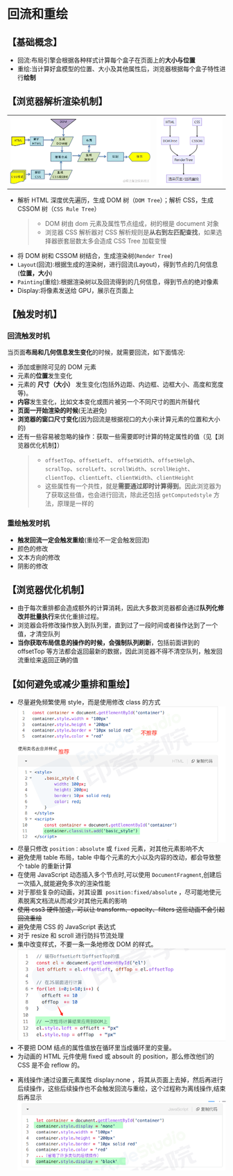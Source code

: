 # 回流和重绘

## 【基础概念】

- 回流:布局引擎会根据各种样式计算每个盒子在页面上的**大小与位置**
- 重绘:当计算好盒模型的位置、大小及其他属性后，浏览器根据每个盒子特性进行**绘制**

## 【浏览器解析渲染机制】

|                                       |                                         |
| ------------------------------------- | --------------------------------------- |
| ![alt text](./img/layoutPainting.png) | ![alt text](./img/layoutPainting-1.png) |

- 解析 HTML 深度优先遍历，生成 DOM 树（`DOM Tree`）；解析 CSS，生成 CSSOM 树（`CSS Rule Tree`）
  > - DOM 树由 dom 元素及属性节点组成，树的根是 document 对象
  > - 浏览器 CSS 解析器对 CSS 解析规则是**从右到左匹配查找**，如果选择器嵌套层数太多会造成 CSS Tree 加载变慢
- 将 DOM 树和 CSSOM 树结合，生成渲染树(`Render Tree`)
- `Layout`(回流):根据生成的渲染树，进行回流(Layout)，得到节点的几何信息(**位置，大小**)
- `Painting`(重绘):根据渲染树以及回流得到的几何信息，得到节点的绝对像素
- Display:将像素发送给 GPU，展示在页面上

## 【触发时机】

### 回流触发时机

当页面**布局和几何信息发生变化**的时候，就需要回流，如下面情况:

- 添加或删除可见的 DOM 元素
- 元素的**位置**发生变化
- 元素的 **尺寸（大小）** 发生变化(包括外边距、内边框、边框大小、高度和宽度等)。
- **内容**发生变化，比如文本变化或图片被另一个不同尺寸的图片所替代
- **页面一开始渲染的时候**(无法避免)
- **浏览器的窗口尺寸变化**(因为回流是根据视口的大小来计算元素的位置和大小的)
- 还有一些容易被忽略的操作：获取一些需要即时计算的特定属性的值（见【浏览器优化机制】）
  > - `offsetTop`、`offsetLeft`、 `offsetWidth`、`offsetHelgh`、 `scralTop`、`scrolLeft`、`scrollWidth`、`scrollHeight`、`clientTop`、`clientLeft`、`clientWidth`、`clientHeight`
  > - 这些属性有一个共性，就是**需要通过即时计算得到**。因此浏览器为了获取这些值，也会进行回流，除此还包括 `getComputedstyle` 方法，原理是一样的

### 重绘触发时机

- **触发回流一定会触发重绘**(重绘不一定会触发回流)
- 颜色的修改
- 文本方向的修改
- 阴影的修改

## 【浏览器优化机制】

- 由于每次重排都会造成额外的计算消耗，因此大多数浏览器都会通过**队列化修改并批量执行**来优化重排过程。
- 浏览器会将修改操作放入到队列里，直到过了一段时间或者操作达到了一个值，才清空队列
- **当你获取布局信息的操作的时候，会强制队列刷新**，包括前面讲到的 offsetTop 等方法都会返回最新的数据，因此浏览器不得不清空队列，触发回流重绘来返回正确的值

## 【如何避免或减少重排和重绘】

- 尽量避免频繁使用 style，而是使用修改 class 的方式
  ![alt text](./img/image-1.png)
- 尽量只修改 `position：absolute` 或 `fixed` 元素，对其他元素影响不大
- 避免使用 table 布局，table 中每个元素的大小以及内容的改动，都会导致整个 table 的重新计算
- 在使用 JavaScript 动态插入多个节点时,可以使用 `DocumentFragment`,创建后一次插入,就能避免多次的渲染性能
- 对于那些复杂的动画，对其设置` position:fixed/absolute` ，尽可能地使元素脱离文档流从而减少对其他元素的影响
- ~~使用 css3 硬件加速，可以让 transform、opacity、filters 这些动画不会引起回流重绘~~
- 避免使用 CSS 的 JavaScript 表达式
- 对于 resize 和 scroll 进行防抖节流处理
- 集中改变样式，不要一条一条地修改 DOM 的样式。
  ![alt text](./img/image.png)
- 不要把 DOM 结点的属性值放在循环里当成循环里的变量。
- 为动画的 HTML 元件使用 fixed 或 absoult 的 position，那么修改他们的 CSS 是不会 reflow 的。
<!-- - 动画开始 GPU 加速，translate 使用 3D 变化 -->
- 离线操作:通过设置元素属性 display:none ，将其从页面上去掉，然后再进行后续操作，这些后续操作也不会触发回流与重绘，这个过程称为离线操作,结束后再显示
  ![alt text](./img/image-2.png)
